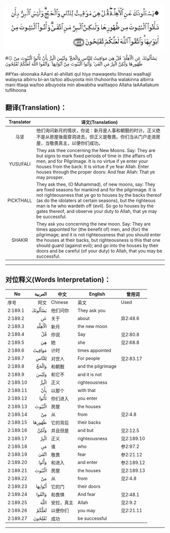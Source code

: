 ![002:189](images/002_189.gif)

#۞ يَسْأَلُونَكَ عَنِ الْأَهِلَّةِ ۖ قُلْ هِيَ مَوَاقِيتُ لِلنَّاسِ وَالْحَجِّ ۗ وَلَيْسَ الْبِرُّ بِأَنْ تَأْتُوا الْبُيُوتَ مِنْ ظُهُورِهَا وَلَٰكِنَّ الْبِرَّ مَنِ اتَّقَىٰ ۗ وَأْتُوا الْبُيُوتَ مِنْ أَبْوَابِهَا ۚ وَاتَّقُوا اللَّهَ لَعَلَّكُمْ تُفْلِحُونَ 

##Yas-aloonaka AAani al-ahillati qul hiya mawaqeetu lilnnasi waalhajji walaysa albirru bi-an ta/too albuyoota min thuhooriha walakinna albirra mani ittaqa wa/too albuyoota min abwabiha waittaqoo Allaha laAAallakum tuflihoona 

## 翻译(Translation)：

| Translator | 译文(Translation)                                            |
| :--------: | ------------------------------------------------------------ |
|    马坚    | 他们询问新月的情状，你说：新月是人事和朝觐的时计。正义绝不是从房屋後面穿洞进去，但正义是敬畏。你们当从门户走进房屋，当敬畏真主，以便你们成功。 |
|  YUSUFALI  | They ask thee concerning the New Moons. Say: They are but signs to mark fixed periods of time in (the affairs of) men, and for Pilgrimage. It is no virtue if ye enter your houses from the back: It is virtue if ye fear Allah. Enter houses through the proper doors: And fear Allah: That ye may prosper. |
| PICKTHALL  | They ask thee, (O Muhammad), of new moons, say: They are fixed seasons for mankind and for the pilgrimage. It is not righteousness that ye go to houses by the backs thereof (as do the idolaters at certain seasons), but the righteous man is he who wardeth off (evil). So go to houses by the gates thereof, and observe your duty to Allah, that ye may be successful. |
|   SHAKIR   | They ask you concerning the new moon. Say: They are times appointed for (the benefit of) men, and (for) the pilgrimage; and it is not righteousness that you should enter the houses at their backs, but righteousness is this that one should guard (against evil); and go into the houses by their doors and be careful (of your duty) to Allah, that you may be successful. |

---

## 对位释义(Words Interpretation)：

| No   | العربية | 中文    | English | 曾用词 |
| ---- | ------: | ------- | ------- | ------ |
| 序号 |    阿文 | Chinese | 英文    | Used   |
| 2:189.1  | يَسْأَلُونَكَ | 他们问你   | They ask you       |            |
| 2:189.2  | عَنِ      | 关于       | about              | 异2:48.6   |
| 2:189.3  | الْأَهِلَّةِ  | 新月       | the new moon       |            |
| 2:189.4  | قُلْ      | 你说       | Say                | 见2:80.8   |
| 2:189.5  | هِيَ      | 她         | she                | 见2:68.8   |
| 2:189.6  | مَوَاقِيتُ  | 计时       | times appointed    |            |
| 2:189.7  | لِلنَّاسِ   | 对世人     | For people         | 见2:83.17  |
| 2:189.8  | وَالْحَجِّ   | 和朝觐     | and the pilgrimage |            |
| 2:189.9  | وَلَيْسَ    | 和它不     | and it is not      |            |
| 2:189.10 | الْبِرُّ    | 正义       | righteousness      |            |
| 2:189.11 | بِأَنْ     | 以那个     | with that          |            |
| 2:189.12 | تَأْتُوا   | 你们进入   | you enter          |            |
| 2:189.13 | الْبُيُوتَ  | 房屋       | the houses         |            |
| 2:189.14 | مِنْ      | 从         | from               | 见2:4.8    |
| 2:189.15 | ظُهُورِهَا  | 它的背后   | their backs        |            |
| 2:189.16 | وَلَٰكِنَّ    | 并且但是   | and but            | 见2:12.5   |
| 2:189.17 | الْبِرَّ    | 正义       | righteousness      | 见2:189.10 |
| 2:189.18 | مَنِ      | 谁         | who                | 参2:97.2   |
| 2:189.19 | اتَّقَىٰ    | 敬畏       | fear         | 参2:21.12  |
| 2:189.20 | وَأْتُوا   | 和进入     | and enter          | 参2:189.12 |
| 2:189.21 | الْبُيُوتَ  | 房屋       | the houses         | 见2:189.13 |
| 2:189.22 | مِنْ      | 从         | from               | 见2:4.8    |
| 2:189.23 | أَبْوَابِهَا | 它的门     | their doors        |            |
| 2:189.24 | وَاتَّقُوا  | 和畏惧     | And fear           | 见2:48.1   |
| 2:189.25 | اللَّهَ    | 安拉，真主 | Allah              | 见2:9.2 |
| 2:189.26 | لَعَلَّكُمْ   | 以便你们   | you may            | 见2:21.11  |
| 2:189.27 | تُفْلِحُونَ  | 成功       | be successful      |            |

---
